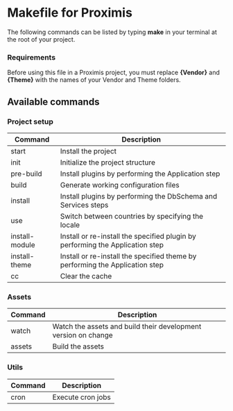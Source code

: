 Makefile for Proximis
=====================

The following commands can be listed by typing **make** in your terminal at the root of your project.

### Requirements

Before using this file in a Proximis project, you must replace **{Vendor}** and **{Theme}** with the names of your Vendor and Theme folders.

Available commands
------------------

### Project setup

| Command        | Description                                                                   |
| -------------- | ----------------------------------------------------------------------------- |
| start          | Install the project                                                           |
| init           | Initialize the project structure                                              |
| pre-build      | Install plugins by performing the Application step                            |
| build          | Generate working configuration files                                          |
| install        | Install plugins by performing the DbSchema and Services steps                 |
| use            | Switch between countries by specifying the locale                             |
| install-module | Install or re-install the specified plugin by performing the Application step |
| install-theme  | Install or re-install the specified theme by performing the Application step  |
| cc             | Clear the cache                                                               |

### Assets

| Command | Description                                                    |
| ------- | -------------------------------------------------------------- |
| watch   | Watch the assets and build their development version on change |
| assets  | Build the assets                                               |

### Utils

| Command | Description       |
| ------- | ----------------- |
| cron    | Execute cron jobs |
